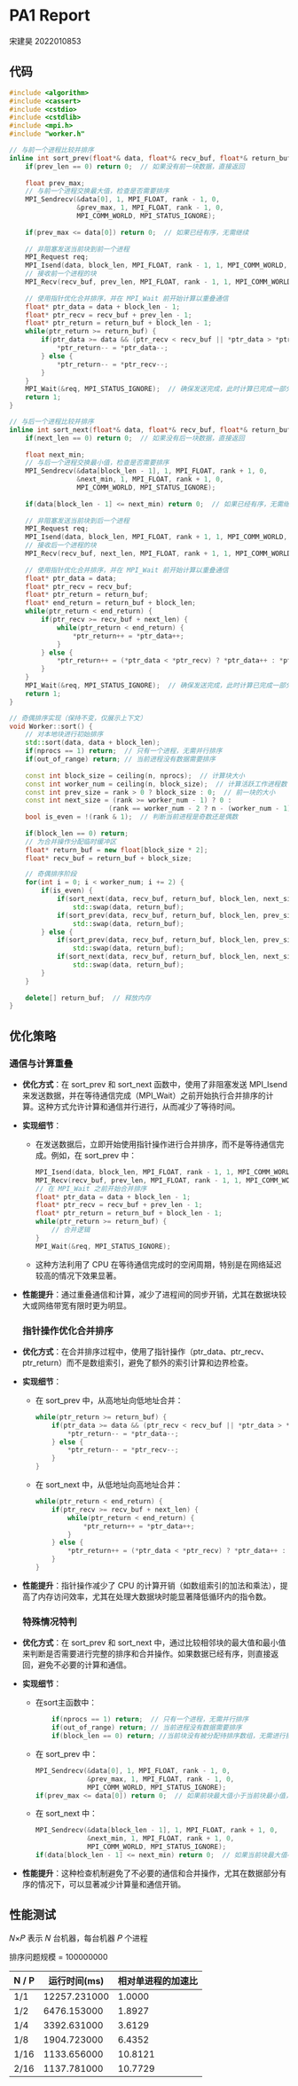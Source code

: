 # PA1 Report

宋建昊 2022010853

## 代码

```c++
#include <algorithm>
#include <cassert>
#include <cstdio>
#include <cstdlib>
#include <mpi.h>
#include "worker.h"

// 与前一个进程比较并排序
inline int sort_prev(float*& data, float*& recv_buf, float*& return_buf, int block_len, int prev_len, int rank) {
    if(prev_len == 0) return 0;  // 如果没有前一块数据，直接返回
    
    float prev_max;
    // 与前一个进程交换最大值，检查是否需要排序
    MPI_Sendrecv(&data[0], 1, MPI_FLOAT, rank - 1, 0, 
                 &prev_max, 1, MPI_FLOAT, rank - 1, 0, 
                 MPI_COMM_WORLD, MPI_STATUS_IGNORE);
    
    if(prev_max <= data[0]) return 0;  // 如果已经有序，无需继续
    
    // 非阻塞发送当前块到前一个进程
    MPI_Request req;
    MPI_Isend(data, block_len, MPI_FLOAT, rank - 1, 1, MPI_COMM_WORLD, &req);
    // 接收前一个进程的块
    MPI_Recv(recv_buf, prev_len, MPI_FLOAT, rank - 1, 1, MPI_COMM_WORLD, MPI_STATUS_IGNORE);
    
    // 使用指针优化合并排序，并在 MPI_Wait 前开始计算以重叠通信
    float* ptr_data = data + block_len - 1;
    float* ptr_recv = recv_buf + prev_len - 1;
    float* ptr_return = return_buf + block_len - 1;
    while(ptr_return >= return_buf) {
        if(ptr_data >= data && (ptr_recv < recv_buf || *ptr_data > *ptr_recv)) {
            *ptr_return-- = *ptr_data--;
        } else {
            *ptr_return-- = *ptr_recv--;
        }
    }
    MPI_Wait(&req, MPI_STATUS_IGNORE);  // 确保发送完成，此时计算已完成一部分或全部
    return 1;
}

// 与后一个进程比较并排序
inline int sort_next(float*& data, float*& recv_buf, float*& return_buf, int block_len, int next_len, int rank) {
    if(next_len == 0) return 0;  // 如果没有后一块数据，直接返回
    
    float next_min;
    // 与后一个进程交换最小值，检查是否需要排序
    MPI_Sendrecv(&data[block_len - 1], 1, MPI_FLOAT, rank + 1, 0,
                 &next_min, 1, MPI_FLOAT, rank + 1, 0,
                 MPI_COMM_WORLD, MPI_STATUS_IGNORE);
    
    if(data[block_len - 1] <= next_min) return 0;  // 如果已经有序，无需继续
    
    // 非阻塞发送当前块到后一个进程
    MPI_Request req;
    MPI_Isend(data, block_len, MPI_FLOAT, rank + 1, 1, MPI_COMM_WORLD, &req);
    // 接收后一个进程的块
    MPI_Recv(recv_buf, next_len, MPI_FLOAT, rank + 1, 1, MPI_COMM_WORLD, MPI_STATUS_IGNORE);
    
    // 使用指针优化合并排序，并在 MPI_Wait 前开始计算以重叠通信
    float* ptr_data = data;
    float* ptr_recv = recv_buf;
    float* ptr_return = return_buf;
    float* end_return = return_buf + block_len;
    while(ptr_return < end_return) {
        if(ptr_recv >= recv_buf + next_len) {
            while(ptr_return < end_return) {
                *ptr_return++ = *ptr_data++;
            }
        } else {
            *ptr_return++ = (*ptr_data < *ptr_recv) ? *ptr_data++ : *ptr_recv++;
        }
    }
    MPI_Wait(&req, MPI_STATUS_IGNORE);  // 确保发送完成，此时计算已完成一部分或全部
    return 1;
}

// 奇偶排序实现（保持不变，仅展示上下文）
void Worker::sort() {
    // 对本地块进行初始排序
    std::sort(data, data + block_len);
    if(nprocs == 1) return;  // 只有一个进程，无需并行排序
    if(out_of_range) return; // 当前进程没有数据需要排序
    
    const int block_size = ceiling(n, nprocs);  // 计算块大小
    const int worker_num = ceiling(n, block_size);  // 计算活跃工作进程数
    const int prev_size = rank > 0 ? block_size : 0;  // 前一块的大小
    const int next_size = (rank >= worker_num - 1) ? 0 : 
                         (rank == worker_num - 2 ? n - (worker_num - 1) * block_size : block_size);
    bool is_even = !(rank & 1);  // 判断当前进程是奇数还是偶数
    
    if(block_len == 0) return;
    // 为合并操作分配临时缓冲区
    float* return_buf = new float[block_size * 2];
    float* recv_buf = return_buf + block_size;

    // 奇偶排序阶段
    for(int i = 0; i < worker_num; i += 2) {
        if(is_even) {
            if(sort_next(data, recv_buf, return_buf, block_len, next_size, rank)) 
                std::swap(data, return_buf);
            if(sort_prev(data, recv_buf, return_buf, block_len, prev_size, rank)) 
                std::swap(data, return_buf);
        } else {
            if(sort_prev(data, recv_buf, return_buf, block_len, prev_size, rank)) 
                std::swap(data, return_buf);
            if(sort_next(data, recv_buf, return_buf, block_len, next_size, rank)) 
                std::swap(data, return_buf);
        }
    }
    
    delete[] return_buf;  // 释放内存
}
```

## 优化策略

### **通信与计算重叠**

- **优化方式**：在 sort_prev 和 sort_next 函数中，使用了非阻塞发送 MPI_Isend 来发送数据，并在等待通信完成（MPI_Wait）之前开始执行合并排序的计算。这种方式允许计算和通信并行进行，从而减少了等待时间。

- **实现细节**：

  - 在发送数据后，立即开始使用指针操作进行合并排序，而不是等待通信完成。例如，在 sort_prev 中：

    ```cpp
    MPI_Isend(data, block_len, MPI_FLOAT, rank - 1, 1, MPI_COMM_WORLD, &req);
    MPI_Recv(recv_buf, prev_len, MPI_FLOAT, rank - 1, 1, MPI_COMM_WORLD, MPI_STATUS_IGNORE);
    // 在 MPI_Wait 之前开始合并排序
    float* ptr_data = data + block_len - 1;
    float* ptr_recv = recv_buf + prev_len - 1;
    float* ptr_return = return_buf + block_len - 1;
    while(ptr_return >= return_buf) {
        // 合并逻辑
    }
    MPI_Wait(&req, MPI_STATUS_IGNORE);
    ```

  - 这种方法利用了 CPU 在等待通信完成时的空闲周期，特别是在网络延迟较高的情况下效果显著。

- **性能提升**：通过重叠通信和计算，减少了进程间的同步开销，尤其在数据块较大或网络带宽有限时更为明显。

  ### **指针操作优化合并排序**

- **优化方式**：在合并排序过程中，使用了指针操作（ptr_data、ptr_recv、ptr_return）而不是数组索引，避免了额外的索引计算和边界检查。

- **实现细节**：

  - 在 sort_prev 中，从高地址向低地址合并：

    ```cpp
    while(ptr_return >= return_buf) {
        if(ptr_data >= data && (ptr_recv < recv_buf || *ptr_data > *ptr_recv)) {
            *ptr_return-- = *ptr_data--;
        } else {
            *ptr_return-- = *ptr_recv--;
        }
    }
    ```

  - 在 sort_next 中，从低地址向高地址合并：

    ```cpp
    while(ptr_return < end_return) {
        if(ptr_recv >= recv_buf + next_len) {
            while(ptr_return < end_return) {
                *ptr_return++ = *ptr_data++;
            }
        } else {
            *ptr_return++ = (*ptr_data < *ptr_recv) ? *ptr_data++ : *ptr_recv++;
        }
    }
    ```

- **性能提升**：指针操作减少了 CPU 的计算开销（如数组索引的加法和乘法），提高了内存访问效率，尤其在处理大数据块时能显著降低循环内的指令数。

  ### **特殊情况特判**

- **优化方式**：在 sort_prev 和 sort_next 中，通过比较相邻块的最大值和最小值来判断是否需要进行完整的排序和合并操作。如果数据已经有序，则直接返回，避免不必要的计算和通信。

- **实现细节**：

  - 在sort主函数中：

    ```cpp
        if(nprocs == 1) return;  // 只有一个进程，无需并行排序
        if(out_of_range) return; // 当前进程没有数据需要排序    
        if(block_len == 0) return; //当前块没有被分配待排序数组，无需进行操作
    ```

  - 在 sort_prev 中：

    ```cpp
    MPI_Sendrecv(&data[0], 1, MPI_FLOAT, rank - 1, 0, 
                 &prev_max, 1, MPI_FLOAT, rank - 1, 0, 
                 MPI_COMM_WORLD, MPI_STATUS_IGNORE);
    if(prev_max <= data[0]) return 0;  // 如果前块最大值小于当前块最小值，无需排序
    ```

  - 在 sort_next 中：

    ```cpp
    MPI_Sendrecv(&data[block_len - 1], 1, MPI_FLOAT, rank + 1, 0,
                 &next_min, 1, MPI_FLOAT, rank + 1, 0,
                 MPI_COMM_WORLD, MPI_STATUS_IGNORE);
    if(data[block_len - 1] <= next_min) return 0;  // 如果当前块最大值小于后块最小值，无需排序
    ```

- **性能提升**：这种检查机制避免了不必要的通信和合并操作，尤其在数据部分有序的情况下，可以显著减少计算量和通信开销。

## 性能测试

𝑁×𝑃 表示 𝑁 台机器，每台机器 𝑃 个进程

排序问题规模 = 100000000

| N / P | 运行时间(ms) | 相对单进程的加速比 |
| ----- | ------------ | ------------------ |
| 1/1   | 12257.231000 | 1.0000             |
| 1/2   | 6476.153000  | 1.8927             |
| 1/4   | 3392.631000  | 3.6129             |
| 1/8   | 1904.723000  | 6.4352             |
| 1/16  | 1133.656000  | 10.8121            |
| 2/16  | 1137.781000  | 10.7729            |